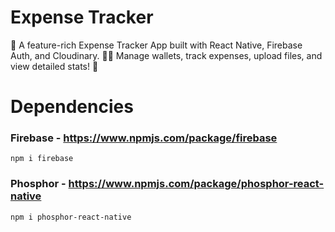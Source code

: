 # Expense Tracker

🚀 A feature-rich Expense Tracker App built with React Native, Firebase Auth, and Cloudinary. 📱🔐 Manage wallets, track expenses, upload files, and view detailed stats! 🚀

# Dependencies

### Firebase - https://www.npmjs.com/package/firebase
    npm i firebase

### Phosphor - https://www.npmjs.com/package/phosphor-react-native
    npm i phosphor-react-native
